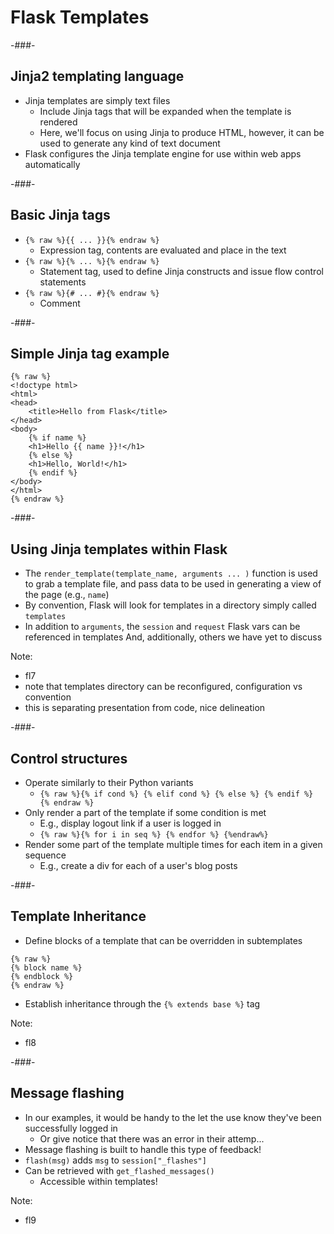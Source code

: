 # Flask Templates

-###-

## Jinja2 templating language

* Jinja templates are simply text files
    * Include Jinja tags that will be expanded when the template is rendered
    * Here, we'll focus on using Jinja to produce HTML, however, it can be used to generate any kind of text document
* Flask configures the Jinja template engine for use within web apps automatically

-###-

## Basic Jinja tags

* `{% raw %}{{ ... }}{% endraw %}`
    * Expression tag, contents are evaluated and place in the text
* `{% raw %}{% ... %}{% endraw %}`
    * Statement tag, used to define Jinja constructs and issue flow control statements
* `{% raw %}{# ... #}{% endraw %}`
    * Comment

-###-

## Simple Jinja tag example

```jinja
{% raw %}
<!doctype html>
<html>
<head>
    <title>Hello from Flask</title>
</head>
<body>
    {% if name %}
    <h1>Hello {{ name }}!</h1>
    {% else %}
    <h1>Hello, World!</h1>
    {% endif %}
</body>
</html>
{% endraw %}
```

-###- 

## Using Jinja templates within Flask

* The `render_template(template_name, arguments ... )` function is used to grab a template file, and pass data to be used in generating a view of the page (e.g., `name`)
* By convention, Flask will look for templates in a directory simply called `templates`
* In addition to `arguments`, the `session` and `request` Flask vars can be referenced in templates
And, additionally, others we have yet to discuss 

Note:
* fl7
* note that templates directory can be reconfigured, configuration vs convention
* this is separating presentation from code, nice delineation

-###-

## Control structures

* Operate similarly to their Python variants
    * `{% raw %}{% if cond %} {% elif cond %} {% else %} {% endif %} {% endraw %}`
* Only render a part of the template if some condition is met
    * E.g., display logout link if a user is logged in
    * `{% raw %}{% for i in seq %} {% endfor %} {%endraw%}`
* Render some part of the template multiple times for each item in a given sequence
    * E.g., create a div for each of a user's blog posts

-###-

## Template Inheritance

* Define blocks of a template that can be overridden in subtemplates

```
{% raw %}
{% block name %}
{% endblock %}
{% endraw %}
```

* Establish inheritance through the `{% extends base %}` tag

Note:
* fl8

-###-

## Message flashing

* In our examples, it would be handy to the let the use know they've been successfully logged in
    * Or give notice that there was an error in their attemp...
* Message flashing is built to handle this type of feedback!
* `flash(msg)` adds `msg` to `session["_flashes"]`
* Can be retrieved with `get_flashed_messages()`
    * Accessible within templates!

Note:
* fl9